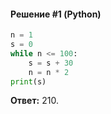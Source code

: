#### Решение #1 (Python)
```python
n = 1
s = 0
while n <= 100:
	s = s + 30
	n = n * 2
print(s)
```
**Ответ:** 210.
